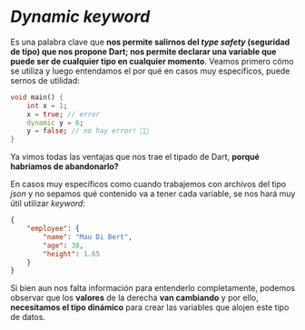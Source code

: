# _Dynamic keyword_

Es una palabra clave que __nos permite salirnos del _type safety_ (seguridad de tipo) que nos propone Dart; nos permite declarar una variable que puede ser de cualquier tipo en cualquier momento__. Veamos primero cómo se utiliza y luego entendamos el por qué en casos muy específicos, puede sernos de utilidad:

```dart
void main() {
    int x = 1;
    x = true; // error
    dynamic y = 6;
    y = false; // no hay error! 😵‍💫
}
```

Ya vimos todas las ventajas que nos trae el tipado de Dart, __porqué habríamos de abandonarlo?__

En casos muy específicos como cuando trabajemos con archivos del tipo _json_ y no sepamos qué contenido va a tener cada variable, se nos hará muy útil utilizar _keyword_:

```json
{
    "employee": {
        "name": "Mau Di Bert",
        "age": 38,
        "height": 1.65 
    }
}
```

Si bien aun nos falta información para entenderlo completamente, podemos observar que los __valores__ de la derecha __van cambiando__ y por ello, __necesitamos el tipo dinámico__ para crear las variables que alojen este tipo de datos.

